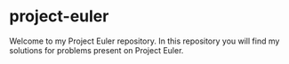 # project-euler
Welcome to my Project Euler repository. In this repository you will find my solutions for problems present on Project Euler.
